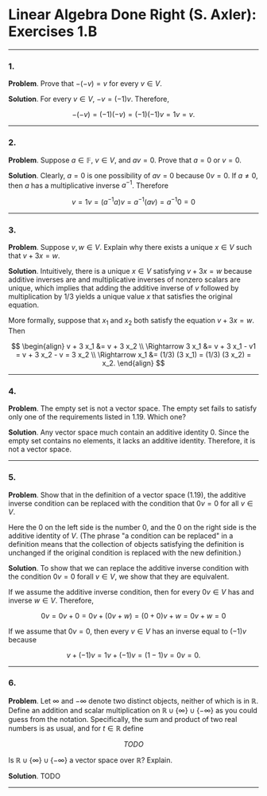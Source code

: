 Linear Algebra Done Right (S. Axler): Exercises 1.B
===================================================

-------------------------------------------------------------------------------
### 1.

__Problem__. Prove that $-(-v) = v$ for every $v \in V$.

__Solution__. For every $v \in V$, $-v = (-1)v$. Therefore,

$$
-(-v) = (-1)(-v) = (-1)(-1)v = 1v = v.
$$

-------------------------------------------------------------------------------
### 2.

__Problem__. Suppose $a \in \mathbb{F}$, $v \in V$, and $av = 0$. Prove that
$a = 0$ or $v = 0$.

__Solution__. Clearly, $a = 0$ is one possibility of $av = 0$ because $0v = 0$.
If $a \ne 0$, then $a$ has a multiplicative inverse $a^{-1}$. Therefore

$$
v = 1v = (a^{-1} a) v = a^{-1} (av) = a^{-1} 0 = 0
$$

-------------------------------------------------------------------------------
### 3.

__Problem__. Suppose $v, w \in V$. Explain why there exists a unique $x \in V$
such that $v + 3x = w$.

__Solution__. Intuitively, there is a unique $x \in V$ satisfying $v + 3x = w$
because additive inverses are and multiplicative inverses of nonzero scalars
are unique, which implies that adding the additive inverse of $v$ followed by
multiplication by $1/3$ yields a unique value $x$ that satisfies the original
equation.

More formally, suppose that $x_1$ and $x_2$ both satisfy the equation
$v + 3x = w$. Then

$$
\begin{align}
v + 3 x_1 &= v + 3 x_2 \\
\Rightarrow 3 x_1 &= v + 3 x_1 - v1 = v + 3 x_2 - v = 3 x_2 \\
\Rightarrow x_1 &= (1/3) (3 x_1) = (1/3) (3 x_2) = x_2.
\end{align}
$$

-------------------------------------------------------------------------------
### 4.

__Problem__. The empty set is not a vector space. The empty set fails to
satisfy only one of the requirements listed in 1.19. Which one?

__Solution__. Any vector space much contain an additive identity $0$. Since
the empty set contains no elements, it lacks an additive identity. Therefore,
it is not a vector space.

-------------------------------------------------------------------------------
### 5.

__Problem__. Show that in the definition of a vector space (1.19), the additive
inverse condition can be replaced with the condition that $0v = 0$ for all
$v \in V$.

Here the $0$ on the left side is the number $0$, and the $0$ on the right side
is the additive identity of $V$. (The phrase "a condition can be replaced" in
a definition means that the collection of objects satisfying the definition is
unchanged if the original condition is replaced with the new definition.)

__Solution__. To show that we can replace the additive inverse condition with
the condition $0v = 0$ forall $v \in V$, we show that they are equivalent.

If we assume the additive inverse condition, then for every $0v \in V$ has
and inverse $w \in V$. Therefore,

$$
0v = 0v + 0 = 0v + (0v + w) = (0 + 0) v + w = 0v + w = 0
$$

If we assume that $0v = 0$, then every $v \in V$ has an inverse equal to
$(-1)v$ because

$$
v + (-1)v = 1v + (-1)v = (1 - 1)v = 0v = 0.
$$

-------------------------------------------------------------------------------
### 6.

__Problem__. Let $\infty$ and $-\infty$ denote two distinct objects, neither
of which is in $\mathbb{R}$. Define an addition and scalar multiplication on
$\mathbb{R} \cup \{\infty\} \cup \{-\infty\}$ as you could guess from the
notation. Specifically, the sum and product of two real numbers is as usual,
and for $t \in \mathbb{R}$ define

$$
TODO
$$

Is $\mathbb{R} \cup \{\infty\} \cup \{-\infty\}$ a vector space over
$\mathbb{R}$? Explain.

__Solution__. TODO

-------------------------------------------------------------------------------
